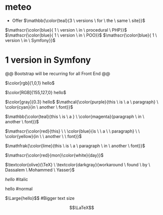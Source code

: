 # meteo

+ Offer 
$\mathbb{\color{teal}{3 \ versions \ for \ the \ same \ site}}$

$\mathscr{\color{blue}{ 1 \ version \ in \ procedural \ PHP}}$
$\mathscr{\color{blue}{ 1 \ version \ in \ POO}}$
$\mathscr{\color{blue}{ 1 \ version \ in \ Symfony}}$
# 1 version in Symfony
@@ Bootstrap will be recurring for all Front End @@ 




$\color[rgb]{1,0,1} hello$

$\color[RGB]{155,127,0} hello$

$\color[gray]{0.3} hello$
$\mathcal{\color{purple}{this \ is \ a \ paragraph} \ \color{cyan}{in \ another \ font}}$

$\mathbb{\color{teal}{this \ is \ a } \ \color{magenta}{paragraph \ in \ another \ font}}$

$\mathscr{\color{red}{this} \ \ \color{blue}{is \ \ a \ \ paragraph} \ \ \color{yellow}{in \ \ another \ \ font}}$

$\mathfrak{\color{lime}{this \ is \ a \ paragraph \ in \ another \ font}}$

$\mathscr{\color{red}{mon}\color{white}{day}}$

$\textcolor{olive}{\TeX} \ \textcolor{darkgray}{workaround \ found \ by \ Dassalem \ Mohammed \ Yasser}$

$\textit{hello}$  #italic
 
$\text{hello}$    #normal

$\Large{hello}$$   #Bigger text size

$$\LaTeX$$
